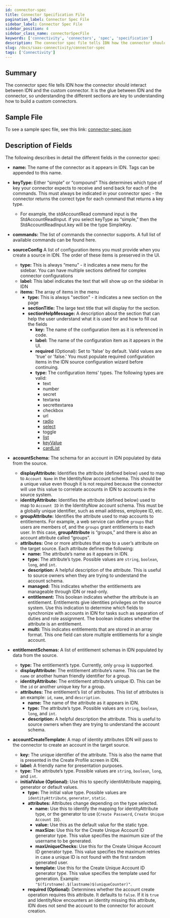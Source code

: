 ```yaml
---
id: connector-spec
title: Connector Specification File
pagination_label: Connector Spec File
sidebar_label: Connector Spec File
sidebar_position: 4
sidebar_class_name: connectorSpecFile
keywords: ['connectivity', 'connectors', 'spec', 'specification']
description: The connector spec file tells IDN how the connector should interact between IDN and the custom connector. It is the glue between IDN and the connector, so understanding the different sections are key to understanding how to build a custom connectors.
slug: /docs/saas-connectivity/connector-spec
tags: ['Connectivity']
---
```


## Summary

The connector spec file tells IDN how the connector should interact between IDN and the custom connector. It is the glue between IDN and the connector, so understanding the different sections are key to understanding how to build a custom connectors.

## Sample File

To see a sample spec file, see this link: [connector-spec.json](https://github.com/sailpoint-oss/airtable-example-connector/blob/main/connector-spec.json)

## Description of Fields

The following describes in detail the different fields in the connector spec:

- **name:** The name of the connector as it appears in IDN. Tags can be appended to this name.

- **keyType:** Either “simple” or “compound” This determines which type of key your connector expects to receive and send back for each of the commands. This must always be indicated in your connector spec - the connector returns the correct type for each command that returns a key type.

  - For example, the stdAccountRead command input is the StdAccountReadInput. if you select keyType as “simple,” then the StdAccountReadInput.key will be the type SimpleKey.

- **commands:** The list of commands the connector supports. A full list of available commands can be found here.

- **sourceConfig** A list of configuration items you must provide when you create a source in IDN. The order of these items is preserved in the UI.
  - **type:** This is always “menu” - it indicates a new menu for the sidebar. You can have multiple sections defined for complex connector configurations
  - **label:** This label indicates the text that will show up on the sidebar in IDN
  - **items:** The array of items in the menu
    - **type:** This is always "section" - it indicates a new section on the page
    - **sectionTitle:** The large text title that will display for the section.
    - **sectionHelpMessage:** A description about the section that can help the user understand what it is used for and how to fill out the fields
      - **key:** The name of the configuration item as it is referenced in code.
      - **label:** The name of the configuration item as it appears in the UI.
      - **required** (Optional): Set to 'false' by default. Valid values are 'true' or 'false.' You must populate required configuration items in the IDN source configuration wizard before continuing.
      - **type:** The configuration items' types. The following types are valid:
        - text
        - number
        - secret
        - textarea
        - secrettextarea
        - checkbox
        - url
        - [radio](./connector-spec/radio)
        - [select](./connector-spec/select)
        - toggle
        - [list](./connector-spec/list)
        - [keyValue](./connector-spec/key-value)
        - [cardList](./connector-spec/card)
- **accountSchema:** The schema for an account in IDN populated by data from the source.
  - **displayAttribute:** Identifies the attribute (defined below) used to map to `Account Name` in the IdentityNow account schema. This should be a unique value even though it is not required because the connector will use this value to correlate accounts in IDN to accounts in the source system.
  - **identityAttribute:** Identifies the attribute (defined below) used to map to `Account ID` in the IdentityNow account schema. This must be a globally unique identifier, such as email address, employee ID, etc.
  - **groupAttribute:** Identifies the attribute used to map accounts to entitlements. For example, a web service can define `groups` that users are members of, and the `groups` grant entitlements to each user. In this case, **groupAttribute** is “groups,” and there is also an account attribute called “groups”.
  - **attributes:** One or more attributes that map to a user’s attribute on the target source. Each attribute defines the following:
    - **name:** The attribute’s name as it appears in IDN.
    - **type:** The attribute’s type. Possible values are `string`, `boolean`, `long`, and `int`.
    - **description:** A helpful description of the attribute. This is useful to source owners when they are trying to understand the account schema.
    - **managed:** This indicates whether the entitlements are manageable through IDN or read-only.
    - **entitlement:** This boolean indicates whether the attribute is an entitlement. Entitlements give identities privileges on the source system. Use this indication to determine which fields to synchronize with accounts in IDN for tasks such as separation of duties and role assignment. The boolean indicates whether the attribute is an entitlement.
    - **multi:** This indicates entitlements that are stored in an array format. This one field can store multiple entitlements for a single account.
- **entitlementSchemas:** A list of entitlement schemas in IDN populated by data from the source.
  - **type:** The entitlement’s type. Currently, only `group` is supported.
  - **displayAttribute:** The entitlement attribute’s name. This can be the `name` or another human friendly identifier for a group.
  - **identityAttribute:** The entitlement attribute’s unique ID. This can be the `id` or another unique key for a group.
  - **attributes:** The entitlement’s list of attributes. This list of attributes is an example: `id`, `name`, and `description`.
    - **name:** The name of the attribute as it appears in IDN.
    - **type:** The attribute’s type. Possible values are `string`, `boolean`, `long`, and `int`.
    - **description:** A helpful description the attribute. This is useful to source owners when they are trying to understand the account schema.
- **accountCreateTemplate:** A map of identity attributes IDN will pass to the connector to create an account in the target source.
  - **key:** The unique identifier of the attribute. This is also the name that is presented in the Create Profile screen in IDN.
  - **label:** A friendly name for presentation purposes.
  - **type:** The attribute’s type. Possible values are `string`, `boolean`, `long`, and `int`.
  - **initialValue (Optional):** Use this to specify identitAttribute mapping, generator or default values.
    - **type:** The initial value type. Possible values are `identityAttribute`, `generator`, `static`.
    - **attributes:** Attributes change depending on the type selected.
      - **name:** Use this to identify the mapping for identityAttribute type, or the generator to use (`Create Password`, `Create Unique Account ID`).
      - **value:** Use this as the default value for the static type.
      - **maxSize:** Use this for the Create Unique Account ID generator type. This value specifies the maximum size of the username to be generated.
      - **maxUniqueChecks:** Use this for the Create Unique Account ID generator type. This value specifies the maximum retries in case a unique ID is not found with the first random generated user.
      - **template:** Use this for the Create Unique Account ID generator type. This value specifies the template used for generation. Example: `"$(firstname).$(lastname)$(uniqueCounter)"`.
    - **required (Optional):** Determines whether the account create operation requires this attribute. It defaults to `false`. If it is `true` and IdentityNow encounters an identity missing this attribute, IDN does not send the account to the connector for account creation.
